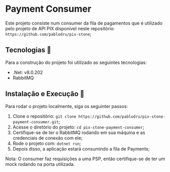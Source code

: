 # Payment Consumer

Este projeto consiste num consumer da fila de pagamentos que é utilizado pelo projeto de API PIX disponível neste repositório: `https://github.com/pablodru/pix-stone`;

## Tecnologias 🔧

Para a construção do projeto foi utilizado as seguintes tecnologias:

- .Net: v8.0.202
- RabbitMQ

## Instalação e Execução 🚀

Para rodar o projeto localmente, siga os seguinter passos:

1. Clone o repositório: `git clone https://github.com/pablodru/pix-stone-payment-consumer.git`;
2. Acesse o diretório do projeto: `cd pix-stone-payment-consumer`;
3. Certifique-se de ter o RabbitMQ rodando em sua máquina e as credenciais de conexão com ele; 
4. Rode o projeto com: `dotnet run`;
5. Depois disso, a aplicação estará consumindo a fila de Payments;

Nota: O consumer faz requisições a uma PSP, então certifique-se de ter um mock rodando na porta utilizada.
